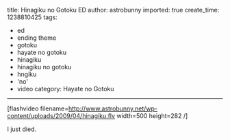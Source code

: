 title: Hinagiku no Gotoku ED
author: astrobunny
imported: true
create_time: 1238810425
tags:
- ed
- ending theme
- gotoku
- hayate no gotoku
- hinagiku
- hinagiku no gotoku
- hngiku
- 'no'
- video
category: Hayate no Gotoku
---
[flashvideo filename=http://www.astrobunny.net/wp-content/uploads/2009/04/hinagiku.flv width=500 height=282 /]  
  
  
I just died.


